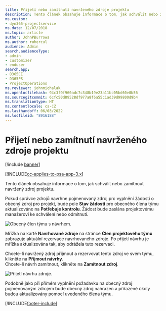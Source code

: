 ```yaml
---
title: Přijetí nebo zamítnutí navrženého zdroje projektu
description: Tento článek obsahuje informace o tom, jak schválit nebo zamítnout navržený zdroj projektu.
ms.custom:
- dyn365-projectservice
ms.date: 12/07/2018
ms.topic: article
author: JohnPBurrows
ms.author: ruhercul
audience: Admin
search.audienceType:
- admin
- customizer
- enduser
search.app:
- D365CE
- D365PS
- ProjectOperations
ms.reviewer: johnmichalak
ms.openlocfilehash: 94c3f9f960adc7c348b19e23a11bc05bd60e0b56
ms.sourcegitcommit: 6cfc50d89528df977a8f6a55c1ad39d99800d9b4
ms.translationtype: HT
ms.contentlocale: cs-CZ
ms.lasthandoff: 06/03/2022
ms.locfileid: "8916188"
---
```

# <a name="accept-or-reject-a-proposed-project-resource"></a>Přijetí nebo zamítnutí navrženého zdroje projektu

[!include [banner](../includes/psa-now-project-operations.md)]

[!INCLUDE[cc-applies-to-psa-app-3.x](../includes/cc-applies-to-psa-app-3x.md)]

Tento článek obsahuje informace o tom, jak schválit nebo zamítnout navržený zdroj projektu.

Pokud správce zdrojů navrhne pojmenovaný zdroj pro vyplnění žádosti o obecný zdroj pro projekt, bude pole **Stav žádosti** pro obecného člena týmu aktualizováno na **Potřebuje kontrolu**. Žádost bude zaslána projektovému manažerovi ke schválení nebo odmítnutí.

![Obecný člen týmu s návrhem.](media/RM-how-to-19.png)

Mřížka na kartě **Navrhované zdroje** na stránce **Člen projektového týmu** zobrazuje aktuální rezervace navrhovaného zdroje. Po přijetí návrhu je mřížka aktualizována tak, aby odrážela tuto rezervaci. 

Chcete-li navržený zdroj přijmout a rezervovat tento zdroj ve svém týmu, klikněte na **Přijmout návrhy**.  
Chcete-li návrh zamítnout, klikněte na **Zamítnout zdroj**.

![Přijetí návrhu zdroje.](media/RM-how-to-20.png) 

Podobně jako při přímém vyplnění požadavku na obecný zdroj pojmenovaným zdrojem bude obecný zdroj nahrazen a přiřazené úkoly budou aktualizovány pomocí uvedeného člena týmu.


[!INCLUDE[footer-include](../includes/footer-banner.md)]
